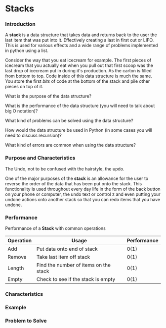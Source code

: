 # Stacks

### Introduction

A **stack** is a data structure that takes data and returns back to the user the last item that was put into it. Effectively creating a last in first out or LIFO. This is used for various effects and a wide range of problems implemented in python using a list.

Consider the way that you eat icecream for example. The first pieces of icecream that you actually eat when you pull out that first scoop was the last drop of icecream put in during it's production. As the carton is filled from bottom to top. Code inside of this data structure is much the same. You store the first *bits* of code at the bottom of the stack and pile other pieces on top of it.

What is the purpose of the data structure?

What is the performance of the data structure (you will need to talk about big O notation)?

What kind of problems can be solved using the data structure?

How would the data structure be used in Python (in some cases you will need to discuss recursion)?

What kind of errors are common when using the data structure?



### Purpose and Characteristics
The Undo, not to be confused with the hairstyle, the updo.

One of the major purposes of the **stack** is an allowance for the user to reverse the order of the data that has been put onto the stack. This functionality is used throughout every day life in the form of the back button on your phone or computer, the undo text or control z and even putting your undone actions onto another stack so that you can redo items that you have undone.

### Performance

Performance of a **Stack** with common operations

Operation | Usage                      | Performance
----------|----------------------------|---------
Add       | Put data onto end of stack | 0(1)
Remove    | Take last item off stack   | 0(1)
Length    | Find the number of items on the stack | 0(1)
Empty     | Check to see if the stack is empty | 0(1)




### Characteristics



### Example


### Problem to Solve

